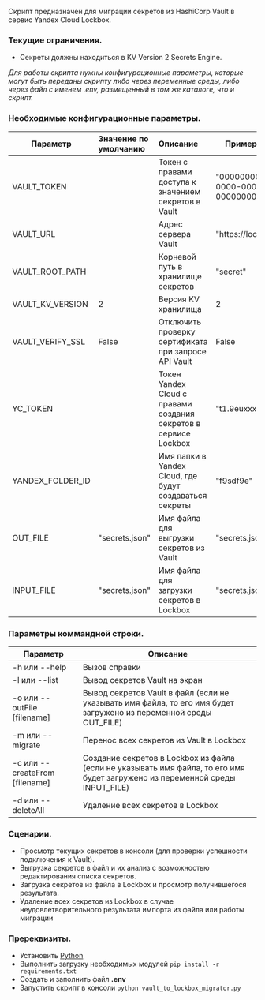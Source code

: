 Скрипт предназначен для миграции секретов из HashiCorp Vault в сервис Yandex Cloud Lockbox.

### Текущие ограничения.
 - Секреты должны находиться в KV Version 2 Secrets Engine.

_Для работы скрипта нужны конфигурационные параметры, которые могут быть переданы скрипту либо через переменные среды, либо через файл с именем .env, размещенный в том же каталоге, что и скрипт._

### Необходимые конфигурационные параметры.

| Параметр         | Значение по умолчанию | Описание                                                         | Пример значения                        |
|------------------|:----------------------|:-----------------------------------------------------------------|----------------------------------------|
| VAULT_TOKEN      |                       | Токен с правами доступа к значением секретов в Vault             | "00000000-0000-0000-0000-000000000000" |
| VAULT_URL        |                       | Адрес сервера Vault                                              | "https://localhost:8201"               |
| VAULT_ROOT_PATH  |                       | Корневой путь в хранилище секретов                               | "secret"                               |
| VAULT_KV_VERSION | 2                     | Версия KV хранилища                                              | 2                                      |
| VAULT_VERIFY_SSL | False                 | Отключить проверку сертификата при запросе API Vault             | False                                  |
| YC_TOKEN         |                       | Токен Yandex Cloud с правами создания секретов в сервисе Lockbox | "t1.9euxxx"                            |
| YANDEX_FOLDER_ID |                       | Имя папки в Yandex Cloud, где будут создаваться секреты          | "f9sdf9e"                              |
| OUT_FILE         | "secrets.json"        | Имя файла для выгрузки секретов из Vault                         | "secrets.json"                          |
| INPUT_FILE       | "secrets.json"        | Имя файла для загрузки секретов в Lockbox                        | "secrets.json"                                     |

### Параметры коммандной строки.

| Параметр                       | Описание                                                                                                                      |
|--------------------------------|-------------------------------------------------------------------------------------------------------------------------------|
| -h или --help                  | Вызов справки                                                                                                                 |
| -l или --list                  | Вывод секретов Vault на экран                                                                                                 |
| -o или --outFile [filename]    | Вывод секретов Vault в файл (если не указывать имя файла, то его имя будет загружено из переменной среды OUT_FILE)            |
| -m или --migrate               | Перенос всех секретов из Vault в Lockbox                                                                                      |
| -c или --createFrom [filename] | Создание секретов в Lockbox из файла (если не указывать имя файла, то его имя будет загружено из переменной среды INPUT_FILE) |
| -d или --deleteAll             | Удаление всех секретов в Lockbox                                                                                              |

### Сценарии.
 - Просмотр текущих секретов в консоли (для проверки успешности подключения к Vault).
 - Выгрузка секретов в файл и их анализ с возможностью редактирования списка секретов.
 - Загрузка секретов из файла в Lockbox и просмотр получившегося результата.
 - Удаление всех секретов из Lockbox в случае неудовлетворительного результата импорта из файла или работы миграции

### Пререквизиты.
- Установить [Python](https://www.python.org/downloads/)
- Выполнить загрузку необходимых модулей `pip install -r requirements.txt`
- Создать и заполнить файл __.env__
- Запустить скрипт в консоли `python vault_to_lockbox_migrator.py`
